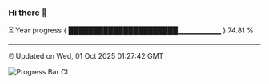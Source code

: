 ### Hi there 👋

⏳ Year progress { ██████████████████████▁▁▁▁▁▁▁▁ } 74.81 %

---

⏰ Updated on Wed, 01 Oct 2025 01:27:42 GMT

![Progress Bar CI](https://github.com/JuvenileQ/Progress-Bar-CI/workflows/main/badge.svg)
